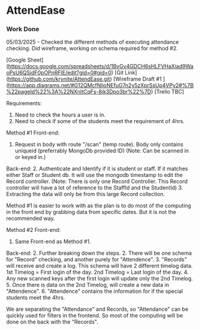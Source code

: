 # AttendEase

### Work Done

05/03/2025 - Checked the different methods of executing attendance checking. Did wireframe, working on schema required for method #2.

[Google Sheet] (https://docs.google.com/spreadsheets/d/1BvGv4GDCH6sHLFVHaXiad9WaoPsU6QSidF0pOPnRFIE/edit?gid=0#gid=0)
[Git Link] (https://github.com/krynite/AttendEase.git)
[Wireframe Draft #1 ] (https://app.diagrams.net/#G12QMcfNlioNEfuG7n2y5zXprSsUp4VPy2#%7B%22pageId%22%3A%22NXnltCqFs-8ik3Dpo3br%22%7D)
[Trello TBC]

Requirements:

1. Need to check the hours a user is in.
2. Need to check if some of the students meet the requirement of 4hrs.

Method #1
Front-end:

1. Request in body with route "/scan" (temp route). Body only contains uniqueid (preferrably MongoDb provided ID)
   (Note: Can be scanned in or keyed in.)

Back-end: 2. Authenticate and Identify if it is student or staff. If it matches either Staff or Student db. It will use the mongodb timestamp to edit the Record controller.
(Note: There is only one Record Controller. This Record controller will have a lot of reference to the StaffId and the StudentId) 3. Extracting the data will only be from this large Record collection.

Method #1 is easier to work with as the plan is to do most of the computing in the front end by grabbing data from specific dates. But it is not the recommended way.

Method #2
Front-end:

1. Same Front-end as Method #1.

Back-end: 2. Further breaking down the steps. 2. There will be one schema for "Record" checking, and another purely for "Attendence". 3. "Records" will receive and create a log. This schema will have 2 different timelog data. 1st Timelog = First login of the day. 2nd Timelog = Last login of the day. 4. Any new scanned keys after the first login will update only the 2nd Timelog. 5. Once there is data on the 2nd Timelog, will create a new data in "Attendence". 6. "Attendence" contains the information for if the special students meet the 4hrs.

We are separating the "Attendance" and Records, so "Attendance" can be quickly used for filters in the frontend. So most of the computing will be done on the back with the "Records".
